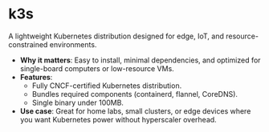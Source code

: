 # k3s

A lightweight Kubernetes distribution designed for edge, IoT, and resource-constrained environments.  

- **Why it matters**: Easy to install, minimal dependencies, and optimized for single-board computers or low-resource VMs.  
- **Features**:  
  - Fully CNCF-certified Kubernetes distribution.  
  - Bundles required components (containerd, flannel, CoreDNS).  
  - Single binary under 100MB.  
- **Use case**: Great for home labs, small clusters, or edge devices where you want Kubernetes power without hyperscaler overhead.
